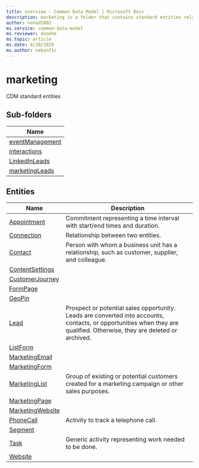 ```yaml
---
title: overview - Common Data Model | Microsoft Docs
description: marketing is a folder that contains standard entities related to the Common Data Model.
author: nenad1002
ms.service: common-data-model
ms.reviewer: deonhe
ms.topic: article
ms.date: 4/20/2020
ms.author: nebanfic
---
```


# marketing

CDM standard entities  

## Sub-folders

|Name|
|---|
|[eventManagement](eventManagement/overview.md)|
|[interactions](interactions/overview.md)|
|[LinkedInLeads](LinkedInLeads/overview.md)|
|[marketingLeads](marketingLeads/overview.md)|




## Entities

|Name|Description|
|---|---|
|[Appointment](Appointment.md)|Commitment representing a time interval with start/end times and duration.|
|[Connection](Connection.md)|Relationship between two entities.|
|[Contact](Contact.md)|Person with whom a business unit has a relationship, such as customer, supplier, and colleague.|
|[ContentSettings](ContentSettings.md)||
|[CustomerJourney](CustomerJourney.md)||
|[FormPage](FormPage.md)||
|[GeoPin](GeoPin.md)||
|[Lead](Lead.md)|Prospect or potential sales opportunity. Leads are converted into accounts, contacts, or opportunities when they are qualified. Otherwise, they are deleted or archived.|
|[ListForm](ListForm.md)||
|[MarketingEmail](MarketingEmail.md)||
|[MarketingForm](MarketingForm.md)||
|[MarketingList](MarketingList.md)|Group of existing or potential customers created for a marketing campaign or other sales purposes.|
|[MarketingPage](MarketingPage.md)||
|[MarketingWebsite](MarketingWebsite.md)||
|[PhoneCall](PhoneCall.md)|Activity to track a telephone call.|
|[Segment](Segment.md)||
|[Task](Task.md)|Generic activity representing work needed to be done.|
|[Website](Website.md)||
